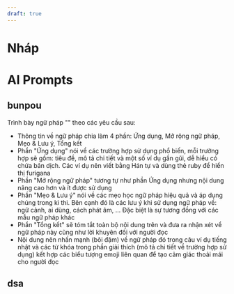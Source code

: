 ```yaml
---
draft: true
---
```

# Nháp


# AI Prompts
## bunpou
Trình bày ngữ pháp "" theo các yêu cầu sau:
- Thông tin về ngữ pháp chia làm 4 phần: Ứng dụng, Mở rộng ngữ pháp, Mẹo & Lưu ý, Tổng kết
- Phần "Ứng dụng" nói về các trường hợp sử dụng phổ biến, mỗi trường hợp sẽ gồm: tiêu đề, mô tả chi tiết và một số ví dụ gần gũi, dễ hiểu có chứa bản dịch. Các ví dụ nên viết bằng Hán tự và dùng thẻ ruby để hiển thị furigana
- Phần "Mở rộng ngữ pháp" tương tự như phần Ứng dụng nhưng nội dung nâng cao hơn và ít được sử dụng
- Phần "Mẹo & Lưu ý" nói về các mẹo học ngữ pháp hiệu quả và áp dụng chúng trong kì thi. Bên cạnh đó là các lưu ý khi sử dụng ngữ pháp về: ngữ cảnh, ai dùng, cách phát âm, ... Đặc biệt là sự tương đồng với các mẫu ngữ pháp khác 
- Phần "Tổng kết" sẽ tóm tắt toàn bộ nội dung trên và đưa ra nhận xét về ngữ pháp này cũng như lời khuyên đối với người đọc
- Nội dung nên nhấn mạnh (bôi đậm) về ngữ pháp đó trong câu ví dụ tiếng nhật và các từ khóa trong phần giải thích (mô tả chi tiết về trường hợp sử dụng) kết hợp các biểu tượng emoji liên quan để tạo cảm giác thoải mái cho người đọc

## dsa